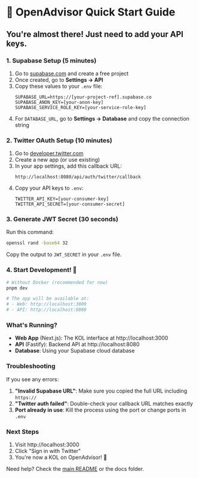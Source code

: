 # 🚀 OpenAdvisor Quick Start Guide

## You're almost there! Just need to add your API keys.

### 1. Supabase Setup (5 minutes)

1. Go to [supabase.com](https://supabase.com) and create a free project
2. Once created, go to **Settings → API**
3. Copy these values to your `.env` file:
   ```
   SUPABASE_URL=https://[your-project-ref].supabase.co
   SUPABASE_ANON_KEY=[your-anon-key]
   SUPABASE_SERVICE_ROLE_KEY=[your-service-role-key]
   ```
4. For `DATABASE_URL`, go to **Settings → Database** and copy the connection string

### 2. Twitter OAuth Setup (10 minutes)

1. Go to [developer.twitter.com](https://developer.twitter.com)
2. Create a new app (or use existing)
3. In your app settings, add this callback URL:
   ```
   http://localhost:8080/api/auth/twitter/callback
   ```
4. Copy your API keys to `.env`:
   ```
   TWITTER_API_KEY=[your-consumer-key]
   TWITTER_API_SECRET=[your-consumer-secret]
   ```

### 3. Generate JWT Secret (30 seconds)

Run this command:

```bash
openssl rand -base64 32
```

Copy the output to `JWT_SECRET` in your `.env` file.

### 4. Start Development! 🎉

```bash
# Without Docker (recommended for now)
pnpm dev

# The app will be available at:
# - Web: http://localhost:3000
# - API: http://localhost:8080
```

### What's Running?

- **Web App** (Next.js): The KOL interface at http://localhost:3000
- **API** (Fastify): Backend API at http://localhost:8080
- **Database**: Using your Supabase cloud database

### Troubleshooting

If you see any errors:

1. **"Invalid Supabase URL"**: Make sure you copied the full URL including `https://`
2. **"Twitter auth failed"**: Double-check your callback URL matches exactly
3. **Port already in use**: Kill the process using the port or change ports in `.env`

### Next Steps

1. Visit http://localhost:3000
2. Click "Sign in with Twitter"
3. You're now a KOL on OpenAdvisor! 🎊

Need help? Check the [main README](README.md) or the docs folder.
